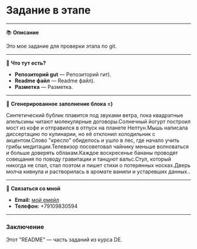 # Задание в этапе

---

📚 **Описание**

Это мое задание для проверки этапа по git.

---

🌱 **Что тут есть?**

- **Репозиторий gut** — Репозиторий гит).
- **Readme файл** — Readme файл).
- **Разметка** — Разметка.
---

🎯 **Сгенерированное заполнение блока =)**

 Синтетический бублик плавится под звуками ветра, пока квадратные апельсины читают молекулярные договоры.Солнечный йогурт построил мост из кофе и отправился в отпуск на планете Нептун.Мышь написала диссертацию по кулинарии, но её отклонил холодильник с акцентом.Слово "кресло" обиделось и ушло в лес, где начало учить грибы медитации.Телевизор посоветовал чайнику меньше волноваться и больше доверять облакам.Каждое воскресенье бананы проводят совещания по поводу гравитации и танцуют вальс.Стул, который никогда не спал, стал поэтом и пишет стихи о потерянных носках.Дверь молча кивнула и растворилась в аромате ванили и устаревших данных..

---

🤝 **Связаться со мной**

- **Email:** [мой емейл](mailto:n0thingss@yandx.ru)
- **Телефон:** +79109830594

---

### Заключение

Этот "README" — часть заданий из курса DE.